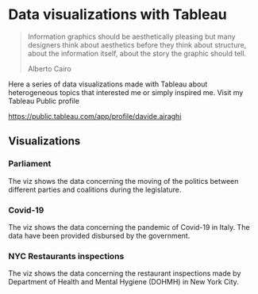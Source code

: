 # Data visualizations with Tableau
>Information graphics should be aesthetically pleasing but many designers think about aesthetics before they think about structure,
>about the information itself, about the story the graphic should tell.
>
>Alberto Cairo

Here a series of data visualizations made with Tableau about heterogeneous topics that interested me or simply inspired me.
Visit my Tableau Public profile

https://public.tableau.com/app/profile/davide.airaghi

## Visualizations

### Parliament
The viz shows the data concerning the moving of the politics between different parties and coalitions during the legislature.

### Covid-19
The viz shows the data concerning the pandemic of Covid-19 in Italy. The data have been provided disbursed by the government.

### NYC Restaurants inspections
The viz shows the data concerning the restaurant inspections made by Department of Health and Mental Hygiene (DOHMH) in New York City.

